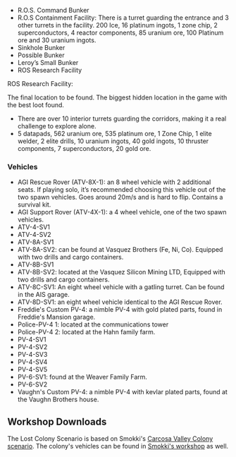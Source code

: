 *   R.O.S. Command Bunker
*   R.O.S Containment Facility: There is a turret guarding the entrance and 3 other turrets in the facility. 200 Ice, 16 platinum ingots, 1 zone chip, 2 superconductors, 4 reactor components, 85 uranium ore, 100 Platinum ore and 30 uranium ingots.
*   Sinkhole Bunker
*   Possible Bunker
*   Leroy’s Small Bunker
*   ROS Research Facility

ROS Research Facility:

The final location to be found. The biggest hidden location in the game with the best loot found.

*   There are over 10 interior turrets guarding the corridors, making it a real challenge to explore alone.
*   5 datapads, 562 uranium ore, 535 platinum ore, 1 Zone Chip, 1 elite welder, 2 elite drills, 10 uranium ingots, 40 gold ingots, 10 thruster components, 7 superconductors, 20 gold ore.

### Vehicles

*   AGI Rescue Rover (ATV-8X-1): an 8 wheel vehicle with 2 additional seats. If playing solo, it’s recommended choosing this vehicle out of the two spawn vehicles. Goes around 20m/s and is hard to flip. Contains a survival kit.
*   AGI Support Rover (ATV-4X-1): a 4 wheel vehicle, one of the two spawn vehicles.
*   ATV-4-SV1
*   ATV-4-SV2
*   ATV-8A-SV1
*   ATV-8A-SV2: can be found at Vasquez Brothers (Fe, Ni, Co). Equipped with two drills and cargo containers.
*   ATV-8B-SV1
*   ATV-8B-SV2: located at the Vasquez Silicon Mining LTD, Equipped with two drills and cargo containers.
*   ATV-8C-SV1: An eight wheel vehicle with a gatling turret. Can be found in the AIS garage.
*   ATV-8D-SV1: an eight wheel vehicle identical to the AGI Rescue Rover.
*   Freddie's Custom PV-4: a nimble PV-4 with gold plated parts, found in Freddie's Mansion garage.
*   Police-PV-4 1: located at the communications tower
*   Police-PV-4 2: located at the Hahn family farm.
*   PV-4-SV1
*   PV-4-SV2
*   PV-4-SV3
*   PV-4-SV4
*   PV-4-SV5
*   PV-6-SV1: found at the Weaver Family Farm.
*   PV-6-SV2
*   Vaughn's Custom PV-4: a nimble PV-4 with kevlar plated parts, found at the Vaughn Brothers house.

## Workshop Downloads

The Lost Colony Scenario is based on Smokki's [Carcosa Valley Colony scenario](https://steamcommunity.com/sharedfiles/filedetails/?id=1640522219). The colony's vehicles can be found in [Smokki's workshop](https://steamcommunity.com/profiles/76561197970356403/myworkshopfiles/?appid=244850&p=1&numperpage=30) as well.